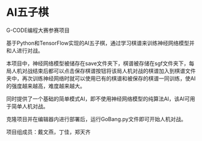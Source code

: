 # AI五子棋

G-CODE编程大赛参赛项目

基于Python和TensorFlow实现的AI五子棋，通过学习棋谱来训练神经网络模型并和人进行对战。

本项目中，神经网络模型被储存在save文件夹下，棋谱被存储在sgf文件夹下，每局人机对战结束后都可以点击保存棋谱按钮将该局人机对战的棋谱加入到棋谱文件夹中，再次训练神经网络时就可以使用已有的棋谱和被保存的棋谱一同训练，使AI的强度越来越高，难度越来越大。

同时提供了一个基础的简单模式AI，即不使用神经网络模型的纯算法AI，该AI可用于简单人机对战。

克隆项目并在编辑器内进行部署后，运行GoBang.py文件即可开始人机对战。

项目组成员：戴文燕，丁佳，郑天齐
